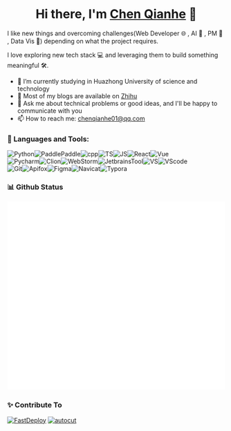 <!-- ### Hi there 👋 -->

<div align="center">
   <h1>Hi there, I'm <a href="https://github.com/chenqianhe">Chen Qianhe</a> 👋 </h1>
</div>

I like new things and overcoming challenges(Web Developer 🌐 , AI 🤖 , PM 📄 , Data Vis 🎨) depending on what the project requires. 

I love exploring new tech stack 💻 and leveraging them to build something meaningful 🛠️.

<!-- **chenqianhe/chenqianhe** is a ✨ _special_ ✨ repository because its `README.md` (this file) appears on your GitHub profile.

Here are some ideas to get you started: -->

- 🔭 I’m currently studying in Huazhong University of science and technology
- 📔 Most of my blogs are available on [Zhihu](https://www.zhihu.com/people/chen-qian-he-52/columns)
- 💬 Ask me about technical problems or good ideas, and I'll be happy to communicate with you
- 📫 How to reach me: chenqianhe01@qq.com
<!-- - 😄 Pronouns: ... -->
<!-- - ⚡ Fun fact: ... -->
<!-- - 🌱 I’m currently learning ... -->
<!-- - 👯 I’m looking to collaborate on ... -->
<!-- - 🤔 I’m looking for help with ... -->

### 🔨 Languages and Tools:

<a href="https://www.python.org/" target="_blank"> <img align="left" src="https://img.shields.io/badge/-Python-224969" alt="Python" /> </a>
<a href="https://www.paddlepaddle.org.cn/" target="_blank"> <img align="left" src="https://img.shields.io/badge/-PaddlePaddle-1527c2" alt="PaddlePaddle" /></a>
<img align="left" src="https://img.shields.io/badge/-C%2B%2B-6093c8" alt="cpp" />
<a href="https://www.typescriptlang.org/" target="_blank"> <img align="left" src="https://img.shields.io/badge/-TypeScript-294e80" alt="TS" /></a>
<img align="left" src="https://img.shields.io/badge/-JavaScript-efc900" alt="JS" />
<a href="https://reactjs.org/" target="_blank"> <img align="left" src="https://img.shields.io/badge/-React-61dafb" alt="React" /></a>
<a href="https://vuejs.org/" target="_blank"> <img align="left" src="https://img.shields.io/badge/-Vue-41b883" alt="Vue" /></a>
<br/>
<a href="https://www.jetbrains.com/pycharm/" target="_blank"> <img align="left" src="https://img.shields.io/badge/-Pycharm-0ca7da" alt="Pycharm" /></a>
<a href="https://www.jetbrains.com/clion/" target="_blank"> <img align="left" src="https://img.shields.io/badge/-Clion-23cfa3" alt="Clion" /></a>
<a href="https://www.jetbrains.com/webstorm/" target="_blank"> <img align="left" src="https://img.shields.io/badge/-WebStorm-0adce2" alt="WebStorm" /></a>
<a href="https://www.jetbrains.com/" target="_blank"> <img align="left" src="https://img.shields.io/badge/-JetbrainsTool-eb5656" alt="JetbrainsTool" /></a>
<a href="https://www.visualstudio.com/" target="_blank"> <img align="left" src="https://img.shields.io/badge/-Visual Studio-cc96f9" alt="VS" /></a>
<a href="https://code.visualstudio.com/" target="_blank"> <img align="left" src="https://img.shields.io/badge/-Visual Studio Code-23aaf2" alt="VScode" /></a>
<br/>
<a href="https://git-scm.com/" target="_blank"> <img align="left" src="https://img.shields.io/badge/-Git-f74e27" alt="Git" /></a>
<a href="https://www.apifox.cn/" target="_blank"> <img align="left" src="https://img.shields.io/badge/-Apifox-ff3a7b" alt="Apifox" /></a>
<a href="https://www.figma.com/" target="_blank"> <img align="left" src="https://img.shields.io/badge/-Figma-0acf83" alt="Figma" /></a>
<a href="https://www.navicat.com/" target="_blank"> <img align="left" src="https://img.shields.io/badge/-Navicat-f3d96d" alt="Navicat" /></a>
<a href="https://typora.io/" target="_blank"> <img align="left" src="https://img.shields.io/badge/-Typora-000000" alt="Typora" /></a>
<br/>

### 📊 Github Status

<img src="./metrics.classic.svg" />

### ✨ Contribute To

[![FastDeploy](https://github-readme-stats.vercel.app/api/pin/?username=PaddlePaddle&repo=FastDeploy&show_owner=true)](https://github.com/PaddlePaddle/FastDeploy)
[![autocut](https://github-readme-stats.vercel.app/api/pin/?username=mli&repo=autocut&show_owner=true)](https://github.com/mli/autocut)

